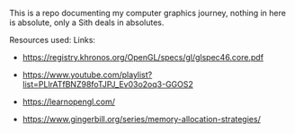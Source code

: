 This is a repo documenting my computer graphics journey, nothing in here is absolute, only a Sith deals in absolutes.

Resources used:
Links:

* https://registry.khronos.org/OpenGL/specs/gl/glspec46.core.pdf
* https://www.youtube.com/playlist?list=PLlrATfBNZ98foTJPJ_Ev03o2oq3-GGOS2
* https://learnopengl.com/

* https://www.gingerbill.org/series/memory-allocation-strategies/
